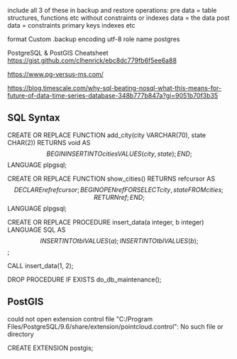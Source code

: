 
include all 3 of these in backup and restore operations:
pre data = table structures, functions etc without constraints or indexes
data = the data
post data = constraints primary keys indexes etc

format Custom  .backup
encoding utf-8
role name postgres


PostgreSQL & PostGIS Cheatsheet
https://gist.github.com/clhenrick/ebc8dc779fb6f5ee6a88


https://www.pg-versus-ms.com/

https://blog.timescale.com/why-sql-beating-nosql-what-this-means-for-future-of-data-time-series-database-348b777b847a?gi=9051b70f3b35

## SQL Syntax

CREATE OR REPLACE FUNCTION add_city(city VARCHAR(70), state CHAR(2)) 
RETURNS void AS $$
BEGIN
  INSERT INTO cities VALUES (city, state);
END;
$$ LANGUAGE plpgsql;

CREATE OR REPLACE FUNCTION show_cities() RETURNS refcursor AS $$
DECLARE
  ref refcursor;
BEGIN
  OPEN ref FOR SELECT city, state FROM cities;
  RETURN ref;
END;
$$ LANGUAGE plpgsql;


CREATE OR REPLACE PROCEDURE insert_data(a integer, b integer)
LANGUAGE SQL
AS $$
INSERT INTO tbl VALUES (a);
INSERT INTO tbl VALUES (b);
$$;

CALL insert_data(1, 2);

DROP PROCEDURE IF EXISTS do_db_maintenance();


## PostGIS

could not open extension control file "C:/Program Files/PostgreSQL/9.6/share/extension/pointcloud.control": No such file or directory

CREATE EXTENSION postgis;
